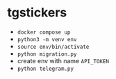 tgstickers
==========

* `docker compose up`
* `python3 -m venv env`
* `source env/bin/activate`
* `python migration.py`
* create env with name `API_TOKEN`
* `python telegram.py`